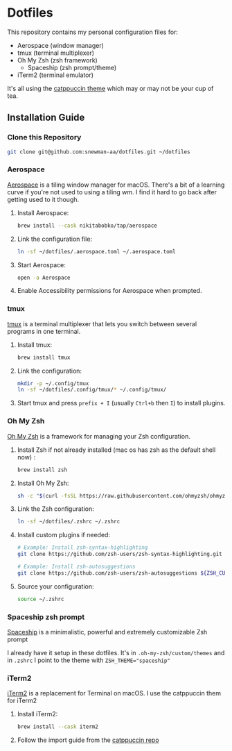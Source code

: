 # Dotfiles

This repository contains my personal configuration files for:
- Aerospace (window manager)
- tmux (terminal multiplexer)
- Oh My Zsh (zsh framework)
   - Spaceship (zsh prompt/theme)
- iTerm2 (terminal emulator)

It's all using the [catppuccin theme](https://github.com/catppuccin) which may or may not be your cup of tea.

## Installation Guide

### Clone this Repository

```bash
git clone git@github.com:snewman-aa/dotfiles.git ~/dotfiles
```

### Aerospace

[Aerospace](https://github.com/nikitabobko/aerospace) is a tiling window manager for macOS. There's a bit of a learning curve if you're not used to using a tiling wm. I find it hard to go back after getting used to it though.

1. Install Aerospace:
   ```bash
   brew install --cask nikitabobko/tap/aerospace
   ```

2. Link the configuration file:
   ```bash
   ln -sf ~/dotfiles/.aerospace.toml ~/.aerospace.toml
   ```

3. Start Aerospace:
   ```bash
   open -a Aerospace
   ```

4. Enable Accessibility permissions for Aerospace when prompted.

### tmux

[tmux](https://github.com/tmux/tmux) is a terminal multiplexer that lets you switch between several programs in one terminal.

1. Install tmux:
   ```bash
   brew install tmux
   ```

2. Link the configuration:
   ```bash
   mkdir -p ~/.config/tmux
   ln -sf ~/dotfiles/.config/tmux/* ~/.config/tmux/
   ```

4. Start tmux and press `prefix + I` (usually `Ctrl+b` then `I`) to install plugins.

### Oh My Zsh

[Oh My Zsh](https://ohmyz.sh/) is a framework for managing your Zsh configuration.

1. Install Zsh if not already installed (mac os has zsh as the default shell now) :
   ```bash
   brew install zsh
   ```

2. Install Oh My Zsh:
   ```bash
   sh -c "$(curl -fsSL https://raw.githubusercontent.com/ohmyzsh/ohmyzsh/master/tools/install.sh)"
   ```

3. Link the Zsh configuration:
   ```bash
   ln -sf ~/dotfiles/.zshrc ~/.zshrc
   ```

4. Install custom plugins if needed:
   ```bash
   # Example: Install zsh-syntax-highlighting
   git clone https://github.com/zsh-users/zsh-syntax-highlighting.git ${ZSH_CUSTOM:-~/.oh-my-zsh/custom}/plugins/zsh-syntax-highlighting
   
   # Example: Install zsh-autosuggestions
   git clone https://github.com/zsh-users/zsh-autosuggestions ${ZSH_CUSTOM:-~/.oh-my-zsh/custom}/plugins/zsh-autosuggestions
   ```

5. Source your configuration:
   ```bash
   source ~/.zshrc
   ```

### Spaceship zsh prompt

[Spaceship](https://github.com/spaceship-prompt/spaceship-prompt) is a minimalistic, powerful and extremely customizable Zsh prompt

I already have it setup in these dotfiles. It's in `.oh-my-zsh/custom/themes` and in `.zshrc` I point to the theme with `ZSH_THEME="spaceship"`

### iTerm2

[iTerm2](https://iterm2.com/) is a replacement for Terminal on macOS. I use the catppuccin them for iTerm2

1. Install iTerm2:
   ```bash
   brew install --cask iterm2
   ```

2. Follow the import guide from the [catppuccin repo](https://github.com/catppuccin/iterm)
